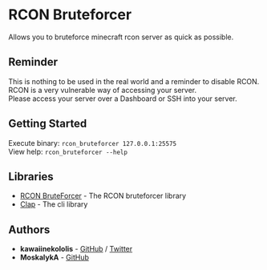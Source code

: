 # RCON Bruteforcer
Allows you to bruteforce minecraft rcon server as quick as possible.

## Reminder
This is nothing to be used in the real world and a reminder to disable RCON.\
RCON is a very vulnerable way of accessing your server.\
Please access your server over a Dashboard or SSH into your server.

## Getting Started
Execute binary: `rcon_bruteforcer 127.0.0.1:25575`\
View help: `rcon_bruteforcer --help`

## Libraries
* [RCON BruteForcer](https://github.com/MoskalykA/rcon_bruteforcer) - The RCON bruteforcer library
* [Clap](https://docs.rs/clap/latest/clap/) - The cli library

## Authors
* **kawaiinekololis** - [GitHub](https://github.com/kawaiinekololis) / [Twitter](https://twitter.com/kawaiinekololis)
* **MoskalykA** - [GitHub](https://github.com/MoskalykA)